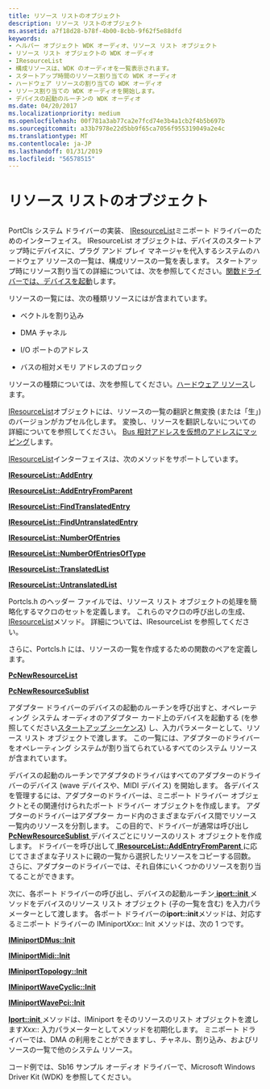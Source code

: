 ```yaml
---
title: リソース リストのオブジェクト
description: リソース リストのオブジェクト
ms.assetid: a7f18d28-b78f-4b00-8cbb-9f62f5e88dfd
keywords:
- ヘルパー オブジェクト WDK オーディオ、リソース リスト オブジェクト
- リソース リスト オブジェクトの WDK オーディオ
- IResourceList
- 構成リソースは、WDK のオーディオを一覧表示されます。
- スタートアップ時間のリソース割り当ての WDK オーディオ
- ハードウェア リソースの割り当ての WDK オーディオ
- リソース割り当ての WDK オーディオを開始します。
- デバイスの起動のルーチンの WDK オーディオ
ms.date: 04/20/2017
ms.localizationpriority: medium
ms.openlocfilehash: 00f781a3ab77ca2e7fcd74e3b4a1cb2f4b5b697b
ms.sourcegitcommit: a33b7978e22d5bb9f65ca7056f955319049a2e4c
ms.translationtype: MT
ms.contentlocale: ja-JP
ms.lasthandoff: 01/31/2019
ms.locfileid: "56578515"
---
```

# <a name="resource-list-objects"></a>リソース リストのオブジェクト


## <span id="resource_list_objects"></span><span id="RESOURCE_LIST_OBJECTS"></span>


PortCls システム ドライバーの実装、 [IResourceList](https://msdn.microsoft.com/library/windows/hardware/ff536976)ミニポート ドライバーのためのインターフェイス。 IResourceList オブジェクトは、デバイスのスタートアップ時にデバイスに、プラグ アンド プレイ マネージャを代入するシステムのハードウェア リソースの一覧は、構成リソースの一覧を表します。 スタートアップ時にリソース割り当ての詳細については、次を参照してください。[関数ドライバーでは、デバイスを起動](https://msdn.microsoft.com/library/windows/hardware/ff563856)します。

リソースの一覧には、次の種類リソースにはが含まれています。

-   ベクトルを割り込み

-   DMA チャネル

-   I/O ポートのアドレス

-   バスの相対メモリ アドレスのブロック

リソースの種類については、次を参照してください。[ハードウェア リソース](https://msdn.microsoft.com/library/windows/hardware/ff547012)します。

[IResourceList](https://msdn.microsoft.com/library/windows/hardware/ff536976)オブジェクトには、リソースの一覧の翻訳と無変換 (または「生」) のバージョンがカプセル化します。 変換し、リソースを翻訳しないについての詳細についてを参照してください。 [Bus 相対アドレスを仮想のアドレスにマッピング](https://msdn.microsoft.com/library/windows/hardware/ff554399)します。

[IResourceList](https://msdn.microsoft.com/library/windows/hardware/ff536976)インターフェイスは、次のメソッドをサポートしています。

[**IResourceList::AddEntry**](https://msdn.microsoft.com/library/windows/hardware/ff536978)

[**IResourceList::AddEntryFromParent**](https://msdn.microsoft.com/library/windows/hardware/ff536981)

[**IResourceList::FindTranslatedEntry**](https://msdn.microsoft.com/library/windows/hardware/ff536982)

[**IResourceList::FindUntranslatedEntry**](https://msdn.microsoft.com/library/windows/hardware/ff536984)

[**IResourceList::NumberOfEntries**](https://msdn.microsoft.com/library/windows/hardware/ff536986)

[**IResourceList::NumberOfEntriesOfType**](https://msdn.microsoft.com/library/windows/hardware/ff536988)

[**IResourceList::TranslatedList**](https://msdn.microsoft.com/library/windows/hardware/ff536990)

[**IResourceList::UntranslatedList**](https://msdn.microsoft.com/library/windows/hardware/ff536991)

Portcls.h のヘッダー ファイルでは、リソース リスト オブジェクトの処理を簡略化するマクロのセットを定義します。 これらのマクロの呼び出しの生成、 [IResourceList](https://msdn.microsoft.com/library/windows/hardware/ff536976)メソッド。 詳細については、IResourceList を参照してください。

さらに、Portcls.h には、リソースの一覧を作成するための関数のペアを定義します。

[**PcNewResourceList**](https://msdn.microsoft.com/library/windows/hardware/ff537717)

[**PcNewResourceSublist**](https://msdn.microsoft.com/library/windows/hardware/ff537718)

アダプター ドライバーのデバイスの起動のルーチンを呼び出すと、オペレーティング システム オーディオのアダプター カード上のデバイスを起動する (を参照してください[スタートアップ シーケンス](startup-sequence.md)) し、入力パラメーターとして、リソース リスト オブジェクトで渡します。 この一覧には、アダプターのドライバーをオペレーティング システムが割り当てられているすべてのシステム リソースが含まれています。

デバイスの起動のルーチンでアダプタのドライバはすべてのアダプターのドライバーのデバイス (wave デバイスや、MIDI デバイス) を開始します。 各デバイスを管理するには、アダプターのドライバーは、ミニポート ドライバー オブジェクトとその関連付けられたポート ドライバー オブジェクトを作成します。 アダプターのドライバーはアダプター カード内のさまざまなデバイス間でリソース一覧内のリソースを分割します。 この目的で、ドライバーが通常は呼び出し[ **PcNewResourceSublist** ](https://msdn.microsoft.com/library/windows/hardware/ff537718)デバイスごとにリソースのリスト オブジェクトを作成します。 ドライバーを呼び出して[ **IResourceList::AddEntryFromParent** ](https://msdn.microsoft.com/library/windows/hardware/ff536981)に応じてさまざまな子リストに親の一覧から選択したリソースをコピーする回数。 さらに、アダプターのドライバーでは、それ自体にいくつかのリソースを割り当てることができます。

次に、各ポート ドライバーの呼び出し、デバイスの起動ルーチン[ **iport::init** ](https://msdn.microsoft.com/library/windows/hardware/ff536943)メソッドをデバイスのリソース リスト オブジェクト (子の一覧を含む) を入力パラメーターとして渡します。 各ポート ドライバーの**iport::init**メソッドは、対応するミニポート ドライバーの IMiniport*Xxx*:: Init メソッドは、次の 1 つです。

[**IMiniportDMus::Init**](https://msdn.microsoft.com/library/windows/hardware/ff536700)

[**IMiniportMidi::Init**](https://msdn.microsoft.com/library/windows/hardware/ff536709)

[**IMiniportTopology::Init**](https://msdn.microsoft.com/library/windows/hardware/ff536713)

[**IMiniportWaveCyclic::Init**](https://msdn.microsoft.com/library/windows/hardware/ff536722)

[**IMiniportWavePci::Init**](https://msdn.microsoft.com/library/windows/hardware/ff536734)

[ **Iport::init** ](https://msdn.microsoft.com/library/windows/hardware/ff536943)メソッドは、IMiniport をそのリソースのリスト オブジェクトを渡します*Xxx*:: 入力パラメーターとしてメソッドを初期化します。 ミニポート ドライバーでは、DMA の利用をことができますし、チャネル、割り込み、およびリソースの一覧で他のシステム リソース。

コード例では、Sb16 サンプル オーディオ ドライバーで、Microsoft Windows Driver Kit (WDK) を参照してください。

 

 




